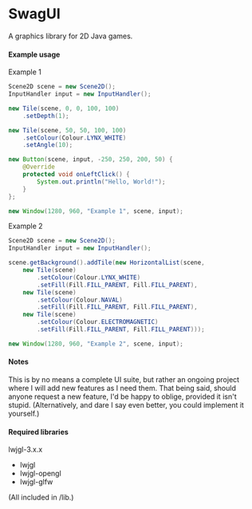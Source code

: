 # SwagUI
A graphics library for 2D Java games.

#### Example usage
Example 1
```java
Scene2D scene = new Scene2D();
InputHandler input = new InputHandler();

new Tile(scene, 0, 0, 100, 100)
    .setDepth(1);

new Tile(scene, 50, 50, 100, 100)
    .setColour(Colour.LYNX_WHITE)
    .setAngle(10);

new Button(scene, input, -250, 250, 200, 50) {
    @Override
    protected void onLeftClick() {
        System.out.println("Hello, World!");
    }
};

new Window(1280, 960, "Example 1", scene, input);
```
Example 2
```java
Scene2D scene = new Scene2D();
InputHandler input = new InputHandler();

scene.getBackground().addTile(new HorizontalList(scene,
    new Tile(scene)
        .setColour(Colour.LYNX_WHITE)
        .setFill(Fill.FILL_PARENT, Fill.FILL_PARENT),
    new Tile(scene)
        .setColour(Colour.NAVAL)
        .setFill(Fill.FILL_PARENT, Fill.FILL_PARENT),
    new Tile(scene)
        .setColour(Colour.ELECTROMAGNETIC)
        .setFill(Fill.FILL_PARENT, Fill.FILL_PARENT)));

new Window(1280, 960, "Example 2", scene, input);
```
#### Notes
This is by no means a complete UI suite, but rather an ongoing project where I will add new features as I need them.
That being said, should anyone request a new feature, I'd be happy to oblige, provided it isn't stupid.
(Alternatively, and dare I say even better, you could implement it yourself.)

#### Required libraries
lwjgl-3.x.x
* lwjgl
* lwjgl-opengl
* lwjgl-glfw

(All included in /lib.)
